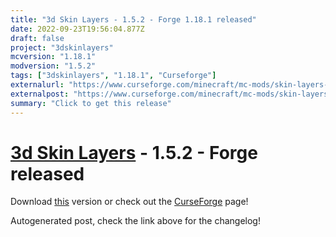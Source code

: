 ```yaml
---
title: "3d Skin Layers - 1.5.2 - Forge 1.18.1 released"
date: 2022-09-23T19:56:04.877Z
draft: false
project: "3dskinlayers"
mcversion: "1.18.1"
modversion: "1.5.2"
tags: ["3dskinlayers", "1.18.1", "Curseforge"]
externalurl: "https://www.curseforge.com/minecraft/mc-mods/skin-layers-3d/files/4001976"
externalpost: "https://www.curseforge.com/minecraft/mc-mods/skin-layers-3d/files/4001976"
summary: "Click to get this release"
---
```

# [3d Skin Layers](/project/3dskinlayers) - 1.5.2 - Forge released
Download [this](https://www.curseforge.com/minecraft/mc-mods/skin-layers-3d/files/4001976) version or check out the [CurseForge](https://www.curseforge.com/minecraft/mc-mods/skin-layers-3d) page!

Autogenerated post, check the link above for the changelog!
